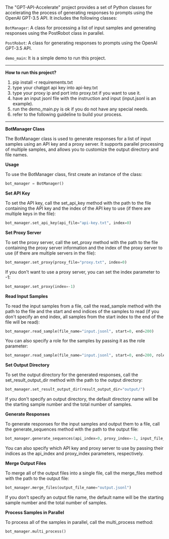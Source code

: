 The "GPT-API-Accelerate" project provides a set of Python classes for accelerating the process of generating responses to prompts using the OpenAI GPT-3.5 API. It includes the following classes:

`BotManager`: A class for processing a list of input samples and generating responses using the PostRobot class in parallel.

`PostRobot`: A class for generating responses to prompts using the OpenAI GPT-3.5 API.

`demo_main`: It is a simple demo to run this project.

-------
**How to run this project?**

1. pip install -r requirements.txt
2. type your chatgpt api key into api-key.txt
3. type your proxy ip and port into proxy.txt if you want to use it.
4. have an input jsonl file with the instruction and input (input.jsonl is an example).
5. run the demo_main.py is ok if you do not have any special needs.
6. refer to the following guideline to build your process. 
-------
**BotManager Class**

The BotManager class is used to generate responses for a list of input samples using an API key and a proxy server. It supports parallel processing of multiple samples, and allows you to customize the output directory and file names.

**Usage**

To use the BotManager class, first create an instance of the class:
```python
bot_manager = BotManager()
```
**Set API Key**

To set the API key, call the set_api_key method with the path to the file containing the API key and the index of the API key to use (if there are multiple keys in the file):
```python
bot_manager.set_api_key(api_file="api-key.txt", index=0)
```
**Set Proxy Server**

To set the proxy server, call the set_proxy method with the path to the file containing the proxy server information and the index of the proxy server to use (if there are multiple servers in the file):
```python
bot_manager.set_proxy(proxy_file="proxy.txt", index=0)
```
If you don't want to use a proxy server, you can set the index parameter to -1:
```python
bot_manager.set_proxy(index=-1)
```
**Read Input Samples**

To read the input samples from a file, call the read_sample method with the path to the file and the start and end indices of the samples to read (if you don't specify an end index, all samples from the start index to the end of the file will be read):
```python
bot_manager.read_sample(file_name="input.jsonl", start=0, end=200)
```
You can also specify a role for the samples by passing it as the role parameter:
```python
bot_manager.read_sample(file_name="input.jsonl", start=0, end=200, role="You are a good translator.")
```
**Set Output Directory**

To set the output directory for the generated responses, call the set_result_output_dir method with the path to the output directory:
```python
bot_manager.set_result_output_dir(result_output_dir="output/")
```
If you don't specify an output directory, the default directory name will be the starting sample number and the total number of samples.

**Generate Responses**

To generate responses for the input samples and output them to a file, call the generate_sequences method with the path to the output file:
```python
bot_manager.generate_sequences(api_index=0, proxy_index=-1, input_file_name="input.jsonl", output_file_name="output.jsonl")
```
You can also specify which API key and proxy server to use by passing their indices as the api_index and proxy_index parameters, respectively.

**Merge Output Files**

To merge all of the output files into a single file, call the merge_files method with the path to the output file:
```python
bot_manager.merge_files(output_file_name="output.jsonl")

```
If you don't specify an output file name, the default name will be the starting sample number and the total number of samples.

**Process Samples in Parallel**

To process all of the samples in parallel, call the multi_process method:
```python
bot_manager.multi_process()
```

